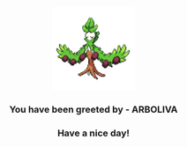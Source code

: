 <p align="center">
            <img src="https://raw.githubusercontent.com/PokeAPI/sprites/master/sprites/pokemon/930.png" width="150" height="150">
          </p>
          <h3 align="center">You have been greeted by - <b>ARBOLIVA</b></h3>
          <h3 align="center">Have a nice day!</h3>
